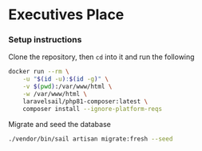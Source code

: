 # Executives Place

### Setup instructions

Clone the repository, then `cd` into it and run the following
``` bash
docker run --rm \
    -u "$(id -u):$(id -g)" \
    -v $(pwd):/var/www/html \
    -w /var/www/html \
    laravelsail/php81-composer:latest \
    composer install --ignore-platform-reqs
```

Migrate and seed the database
``` bash
./vendor/bin/sail artisan migrate:fresh --seed
```
